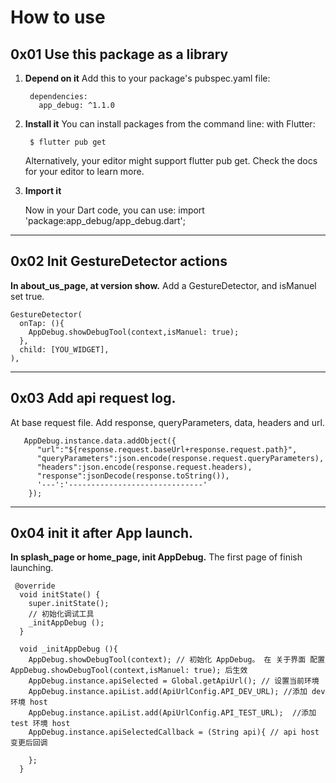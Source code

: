 
# How to use

## 0x01 Use this package as a library
1. **Depend on it**
Add this to your package's pubspec.yaml file:

        dependencies:
          app_debug: ^1.1.0
2. **Install it**
You can install packages from the command line:
with Flutter:

        $ flutter pub get
    Alternatively, your editor might support flutter pub get. Check the docs for your editor to learn more.

1. **Import it**

    Now in your Dart code, you can use:
    import 'package:app_debug/app_debug.dart';

-----------------------

## 0x02 Init GestureDetector actions

**In about_us_page, at version show.**
Add a GestureDetector, and isManuel set true.
```
GestureDetector(
  onTap: (){
    AppDebug.showDebugTool(context,isManuel: true);
  },
  child: [YOU_WIDGET],
),
```

--------------------

## 0x03 Add api request log.

At base request file. Add response, queryParameters, data, headers and url.

```
   AppDebug.instance.data.addObject({
      "url":"${response.request.baseUrl+response.request.path}",
      "queryParameters":json.encode(response.request.queryParameters),
      "headers":json.encode(response.request.headers),
      "response":jsonDecode(response.toString()),
      '---':'------------------------------'
    });
```

------------------

## 0x04 init it  after App launch.
**In splash_page or home_page, init AppDebug.**
The first page of finish launching.

```
 @override
  void initState() {
    super.initState();
    // 初始化调试工具
    _initAppDebug ();
  }

  void _initAppDebug (){
    AppDebug.showDebugTool(context); // 初始化 AppDebug。 在 关于界面 配置 AppDebug.showDebugTool(context,isManuel: true); 后生效
    AppDebug.instance.apiSelected = Global.getApiUrl(); // 设置当前环境
    AppDebug.instance.apiList.add(ApiUrlConfig.API_DEV_URL); //添加 dev 环境 host
    AppDebug.instance.apiList.add(ApiUrlConfig.API_TEST_URL);  //添加 test 环境 host
    AppDebug.instance.apiSelectedCallback = (String api){ // api host 变更后回调

    };
  }
```